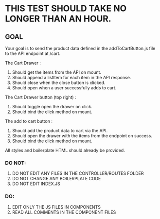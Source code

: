 # THIS TEST SHOULD TAKE NO LONGER THAN AN HOUR.

## GOAL

Your goal is to send the product data defined in the
addToCartButton.js file to the API endpoint at /cart.

The Cart Drawer <cart-drawer>:

1. Should get the items from the API on mount.
2. Should append a listItem for each item in the API response.
3. Should close when the close button is clicked.
4. Should open when a user successfully adds to cart.

The Cart Drawer button (top right) <cart-open>:

1. Should toggle open the drawer on click.
2. Should bind the click method on mount.

The add to cart button <cart-button>:

1. Should add the product data to cart via the API.
2. Should open the drawer with the items from the endpoint on success.
3. Should bind the click method on mount.

All styles and boilerplate HTML should already be provided.

### DO NOT:

1. DO NOT EDIT ANY FILES IN THE CONTROLLER/ROUTES FOLDER
2. DO NOT CHANGE ANY BOILERPLATE CODE
3. DO NOT EDIT INDEX.JS

### DO:

1. EDIT ONLY THE JS FILES IN COMPONENTS
2. READ ALL COMMENTS IN THE COMPONENT FILES
